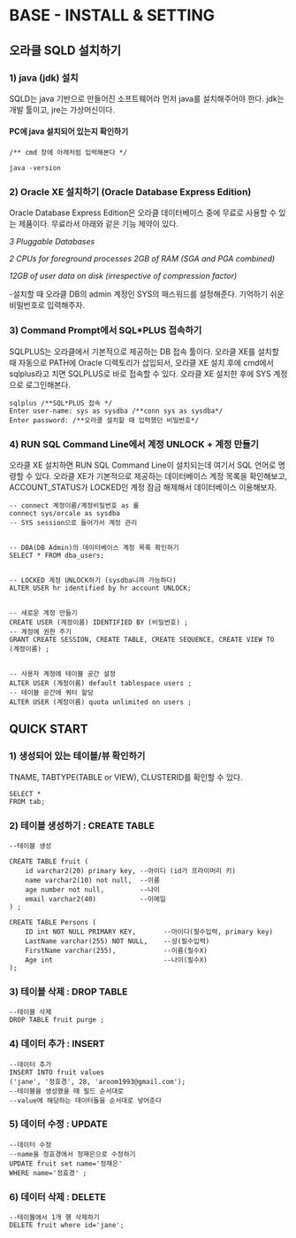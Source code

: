# BASE - INSTALL & SETTING

## 오라클 SQLD 설치하기

### **1\) java \(jdk\) 설치**

SQLD는 java 기반으로 만들어진 소프트웨어라 먼저 java를 설치해주어야 한다. jdk는 개발 툴이고, jre는 가상머신이다.

#### PC에 java 설치되어 있는지 확인하기

```text
/** cmd 창에 아래처럼 입력해본다 */ 

java -version
```

### **2\) Oracle XE 설치하기 \(Oracle Database Express Edition\)**

Oracle Database Express Edition은 오라클 데이터베이스 중에 무료로 사용할 수 있는 제품이다. 무료라서 아래와 같은 기능 제약이 있다.

_3 Pluggable Databases_

_2 CPUs for foreground processes 2GB of RAM \(SGA and PGA combined\)_

_12GB of user data on disk \(irrespective of compression factor\)_

-설치할 때 오라클 DB의 admin 계정인 SYS의 패스워드를 설정해준다. 기억하기 쉬운 비밀번호로 입력해주자.

### 3\) Command Prompt에서 SQL\*PLUS 접속하기

SQLPLUS는 오라클에서 기본적으로 제공하는 DB 접속 툴이다. 오라클 XE를 설치할 때 자동으로 PATH에 Oracle 디렉토리가 삽입되서, 오라클 XE 설치 후에 cmd에서 sqlplus라고 치면 SQLPLUS로 바로 접속할 수 있다. 오라클 XE 설치한 후에 SYS 계정으로 로그인해본다.

```text
sqlplus /**SQL*PLUS 접속 */
Enter user-name: sys as sysdba /**conn sys as sysdba*/
Enter password: /**오라클 설치할 때 입력했던 비밀번호*/
```

### 4\) RUN SQL Command Line에서 계정 UNLOCK + 계정 만들기

오라클 XE 설치하면 RUN SQL Command Line이 설치되는데 여기서 SQL 언어로 명령할 수 있다. 오라클 XE가 기본적으로 제공하는 데이터베이스 계정 목록을 확인해보고, ACCOUNT\_STATUS가 LOCKED인 계정 잠금 해제해서 데이터베이스 이용해보자.

```text
-- connect 계정이름/계정비밀번호 as 롤 
connect sys/orcale as sysdba 
-- SYS session으로 들어가서 계정 관리 


-- DBA(DB Admin)의 데이터베이스 계정 목록 확인하기
SELECT * FROM dba_users;


-- LOCKED 계정 UNLOCK하기 (sysdba니까 가능하다) 
ALTER USER hr identified by hr account UNLOCK;


-- 새로운 계정 만들기 
CREATE USER (계정이름) IDENTIFIED BY (비밀번호) ; 
-- 계정에 권한 주기 
GRANT CREATE SESSION, CREATE TABLE, CREATE SEQUENCE, CREATE VIEW TO (계정이름) ;


-- 사용자 계정에 테이블 공간 설정 
ALTER USER (계정이름) default tablespace users ; 
-- 테이블 공간에 쿼터 할당
ALTER USER (계정이름) quota unlimited on users ;
```

## QUICK START

### 1\) 생성되어 있는 테이블/뷰 확인하기

TNAME, TABTYPE\(TABLE or VIEW\), CLUSTERID를 확인할 수 있다.

```text
SELECT * 
FROM tab;
```

### 2\) 테이블 생성하기 : CREATE TABLE

```text
--테이블 생성 

CREATE TABLE fruit (
    id varchar2(20) primary key, --아이디 (id가 프라이머리 키)
    name varchar2(10) not null,  --이름
    age number not null,         --나이
    email varchar2(40)           --이메일
) ;

CREATE TABLE Persons (
    ID int NOT NULL PRIMARY KEY,       --아이디(필수입력, primary key)
    LastName varchar(255) NOT NULL,    --성(필수입력)
    FirstName varchar(255),            --이름(필수X) 
    Age int                            --나이(필수X)
);
```

### 3\) 테이블 삭제 : DROP TABLE

```text
--테이블 삭제
DROP TABLE fruit purge ;
```

### 4\) 데이터 추가 : INSERT

```text
--데이터 추가 
INSERT INTO fruit values 
('jane', '정효경', 28, 'aroom1993@gmail.com');
--테이블을 생성했을 때 필드 순서대로 
--value에 해당하는 데이터들을 순서대로 넣어준다
```

### 5\) 데이터 수정 : UPDATE

```text
--데이터 수정
--name을 정효경에서 정재은으로 수정하기
UPDATE fruit set name='정재은' 
WHERE name='정효경' ;
```

### 6\) 데이터 삭제 : DELETE

```text
--테이블에서 1개 행 삭제하기 
DELETE fruit where id='jane';
```

